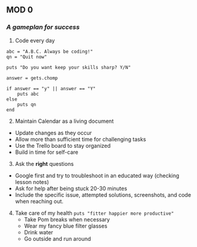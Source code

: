 ## **MOD 0**
### *A gameplan for success*

1. Code every day

```
abc = "A.B.C. Always be coding!"
qn = "Quit now"

puts "Do you want keep your skills sharp? Y/N"

answer = gets.chomp

if answer == "y" || answer == "Y"
    puts abc
else
    puts qn
end
```
2. Maintain Calendar as a living document

  * Update changes as they occur
  * Allow more than sufficient time for challenging tasks
  * Use the Trello board to stay organized
  * Build in time for self-care


3. Ask the **right** questions

  * Google first and try to troubleshoot in an educated way (checking lesson notes)
  * Ask for help after being stuck 20-30 minutes
  * Include the specific issue, attempted solutions, screenshots, and code when reaching out.


4. Take care of my health `puts "fitter happier more productive"`
   * Take Pom breaks when necessary
   * Wear my fancy blue filter glasses
   * Drink water
   * Go outside and run around
